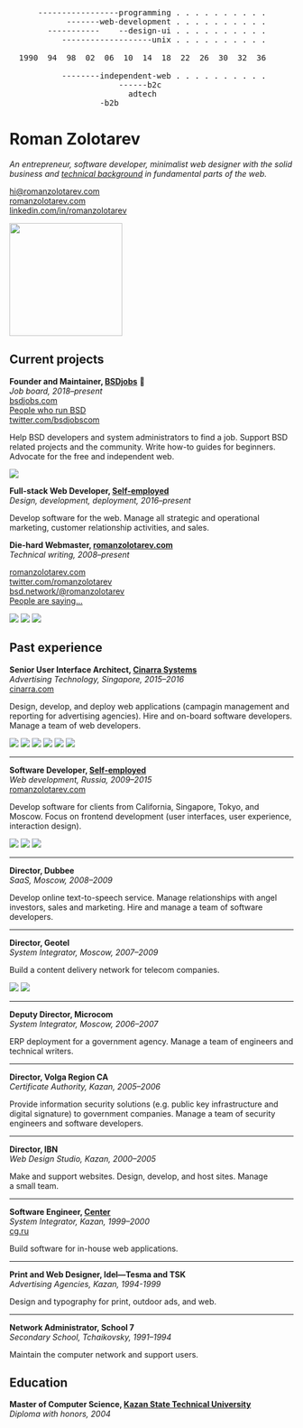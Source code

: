 <pre>
      -----------------programming . . . . . . . . . .
            -------web-development . . . . . . . . . .
        -----------    --design-ui . . . . . . . . . .
           -------------------unix . . . . . . . . . .

  1990  94  98  02  06  10  14  18  22  26  30  32  36

           --------independent-web . . . . . . . . . .
                       ------b2c
                         adtech
                   -b2b
</pre>

# Roman Zolotarev

<p class="p-note">
<i>

An entrepreneur, software developer, minimalist web designer with
the solid business and <a href="tech.html">technical background</a>
in fundamental parts of the web.<br>

</i>
</p>
<p>
<a href="mailto:hi@romanzolotarev.com"
  class="u-email" rel="me">hi@romanzolotarev.com</a><br>
<a href="https://www.romanzolotarev.com/"
  class="u-url" rel="me">romanzolotarev.com</a><br>
<a href="https://linkedin.com/in/romanzolotarev"
  title="almost a parody"
  class="u-url" rel="me">linkedin.com/in/romanzolotarev</a>
</p>

<a href="about.html"
  class="h-card"><img src="avatar.jpeg"
  style="width: 200px; height: 200px;"></a>

[Self-employed]: /
[Kazan State Technical University]: http://kai.ru/web/en
[BSDjobs]: https://www.bsdjobs.com/
[Cinarra Systems]: https://www.cinarra.com/

## Current projects

**Founder and Maintainer, [BSDjobs]** &#x1f421;<br>
_Job board, 2018&ndash;present_<br>
[bsdjobs.com][BSDjobs]<br>
[People who run BSD](https://www.bsdjobs.com/people/)<br>
[twitter.com/bsdjobscom](https://twitter.com/bsdjobscom)

Help BSD developers and system administrators to find a&nbsp;job.
Support BSD related projects and the community.  Write how-to guides
for beginners.  Advocate for the free and independent web.

[<img src="ref/rs.jpeg" class="avatar">](ref/rs.html)

**Full-stack Web Developer, [Self-employed]**<br>
_Design, development, deployment, 2016&ndash;present_<br>

Develop software for the web. Manage all strategic and operational
marketing, customer relationship activities, and sales.

**Die-hard Webmaster, [romanzolotarev.com](/)**<br>
_Technical writing, 2008&ndash;present_<br>

[romanzolotarev.com](/)<br>
[twitter.com/romanzolotarev](https://twitter.com/romanzolotarev)<br>
[bsd.network/@romanzolotarev](https://bsd.network/@romanzolotarev)<br>
[People are saying...](/words.html)

[<img src="ref/mp.jpeg" class="avatar">](ref/mp.html)
[<img src="/openbsd.amsterdam/avatar.png" class="avatar">](/openbsd.amsterdam/)
[<img src="/etsh.io/logo.png" class="avatar">](/etsh.io/)

## Past experience

**Senior User Interface Architect, [Cinarra Systems]**<br>
_Advertising Technology, Singapore, 2015&ndash;2016_<br>
[cinarra.com][Cinarra Systems]

Design, develop, and deploy web applications (campagin management
and reporting for advertising agencies).  Hire and on-board software
developers. Manage a&nbsp;team of web developers.

[<img src="ref/sn.jpeg" class="avatar">](ref/sn.html)
[<img src="ref/mt.jpeg" class="avatar">](ref/mt.html)
[<img src="ref/db.jpeg" class="avatar">](ref/db.html)
[<img src="ref/rs.jpeg" class="avatar">](ref/rs.html)
[<img src="ref/tda.jpeg" class="avatar">](ref/tda.html)
[<img src="ref/is.jpeg" class="avatar">](ref/is.html)

---

**Software Developer, [Self-employed]**<br>
_Web development, Russia, 2009&ndash;2015_<br>
[romanzolotarev.com](/)

Develop software for clients from California, Singapore, Tokyo, and
Moscow. Focus on frontend development (user interfaces, user
experience, interaction design).

[<img src="ref/db.jpeg" class="avatar">](ref/db.html)
[<img src="ref/an.jpeg" class="avatar">](ref/an.html)
[<img src="ref/dba.jpeg" class="avatar">](ref/dba.html)

---

**Director, Dubbee**<br>
_SaaS, Moscow, 2008&ndash;2009_

Develop online text-to-speech service. Manage relationships with
angel investors, sales and marketing. Hire and manage a&nbsp;team&nbsp;of
software developers.

---

**Director, Geotel**<br>
_System Integrator, Moscow, 2007&ndash;2009_

Build a content delivery network for telecom companies.

[<img src="ref/an.jpeg" class="avatar">](ref/an.html)
[<img src="ref/dba.jpeg" class="avatar">](ref/dba.html)

---

**Deputy Director, Microcom**<br>
_System Integrator, Moscow, 2006&ndash;2007_

ERP deployment for a&nbsp;government agency. Manage a&nbsp;team of
engineers and technical writers.

---

**Director, Volga Region CA**<br>
_Certificate Authority, Kazan, 2005&ndash;2006_

Provide information security solutions (e.g. public key infrastructure
and digital signature) to government companies. Manage a&nbsp;team
of security engineers and software developers.

---

**Director, IBN**<br>
_Web Design Studio, Kazan, 2000&ndash;2005_

Make and support websites. Design, develop, and host sites. Manage
a&nbsp;small team.

---

**Software Engineer, [Center](https://cg.ru)**<br>
_System Integrator, Kazan, 1999&ndash;2000_<br>
[cg.ru](https://cg.ru)

Build software for in-house web applications.

---

**Print and Web Designer, Idel&mdash;Tesma and TSK**<br>
_Advertising Agencies, Kazan, 1994-1999_

Design and typography for print, outdoor ads, and web.

---

**Network Administrator, School 7**<br>
_Secondary School, Tchaikovsky, 1991&ndash;1994_

Maintain the computer network and support users.

## Education

**Master of Computer Science, [Kazan State Technical University]**<br>
_Diploma with honors, 2004_
